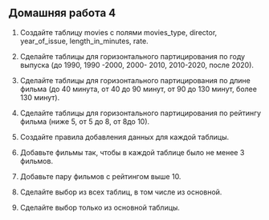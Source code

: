 ## Домашняя работа 4

1. Создайте таблицу movies с полями movies_type, director, year_of_issue, length_in_minutes, rate.

2. Сделайте таблицы для горизонтального партицирования по году выпуска (до 1990, 1990 -2000, 2000- 2010, 2010-2020, после 2020).

3. Сделайте таблицы для горизонтального партицирования по длине фильма (до 40 минута, от 40 до 90 минут, от 90 до 130 минут, более 130 минут).

4. Сделайте таблицы для горизонтального партицирования по рейтингу фильма (ниже 5, от 5 до 8, от 8до 10).

5. Создайте правила добавления данных для каждой таблицы.

6. Добавьте фильмы так, чтобы в каждой таблице было не менее 3 фильмов.

7. Добавьте пару фильмов с рейтингом выше 10.

8. Сделайте выбор из всех таблиц, в том числе из основной.

9. Сделайте выбор только из основной таблицы.